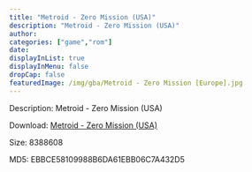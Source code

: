 ```yaml
---
title: "Metroid - Zero Mission (USA)"
description: "Metroid - Zero Mission (USA)"
author: 
categories: ["game","rom"]
date: 
displayInList: true
displayInMenu: false
dropCap: false
featuredImage: /img/gba/Metroid - Zero Mission [Europe].jpg
---
```


Description: Metroid - Zero Mission (USA)

Download: <a style="text-decoration:underline;" href="https://mega.nz/#!yCQ2VQgZ!2MeTPuBPP0LtaC_xrTnpqWaC59OaJMmgRFhqW45XLW8" target = "_blank" rel = "nofollow" > Metroid - Zero Mission (USA)</a>

Size: 8388608

MD5: EBBCE58109988B6DA61EBB06C7A432D5

